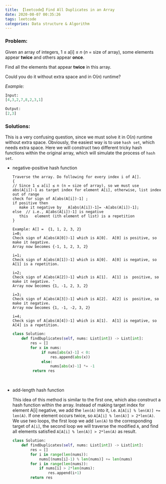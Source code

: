 ```yaml
---
title: 【leetcode】Find All Duplicates in an Array
date: 2020-08-07 00:35:26
tags: leetcode
categories: Data structure & Algorithm
---
```


### Problem:

Given an array of integers, 1 ≤ a[i] ≤ *n* (*n* = size of array), some elements appear **twice** and others appear **once**.

Find all the elements that appear **twice** in this array.

Could you do it without extra space and in O(*n*) runtime?

*Example:*

```python
Input:
[4,3,2,7,8,2,3,1]

Output:
[2,3]
```

### Solutions:

This is a very confusing question, since we must solve it in  O(*n*) runtime without extra space. Obviously, the easiest way is to use `hash set`, which needs extra space. Here we will construct two different tricky hash functions within the original array, which will  simulate the process of `hash set`.

<!-- more -->

* negative-positive hash function

  ```
  Traverse the array. Do following for every index i of A[].
  {
  // Since 1 ≤ a[i] ≤ n (n = size of array), so we must use abs(A[i])-1 as target index for element A[i], otherwise, list index out of range
  check for sign of A[abs(A[i])-1] ;
  if positive then
     make it negative by   A[abs(A[i])-1]= -A[abs(A[i])-1];
  else  // i.e., A[abs(A[i])-1] is negative
     this   element (ith element of list) is a repetition
  }
  ```

  ```
  Example: A[] =  {1, 1, 2, 3, 2}
  i=0; 
  Check sign of A[abs(A[0])-1] which is A[0].  A[0] is positive, so make it negative. 
  Array now becomes {-1, 1, 2, 3, 2}
  
  i=1; 
  Check sign of A[abs(A[1])-1] which is A[0].  A[0] is negative, so A[1] is a repetition.
  
  i=2; 
  Check sign of A[abs(A[2])-1] which is A[1].  A[1] is  positive, so make it negative. '
  Array now becomes {1, -1, 2, 3, 2}
  
  i=3; 
  Check sign of A[abs(A[3])-1] which is A[2].  A[2] is  positive, so make it negative. 
  Array now becomes {1, -1, -2, 3, 2}
  
  i=4; 
  Check sign of A[abs(A[4])-1] which is A[1].  A[1] is negative, so A[4] is a repetition.
  ```

  ```python
  class Solution:
      def findDuplicates(self, nums: List[int]) -> List[int]:
          res = []
          for x in nums:
               if nums[abs(x)-1] < 0:
                   res.append(abs(x))
               else:
                   nums[abs(x)-1] *= -1
           return res
  ```

<br>

* add-length hash function

  This idea of this method is similar to the first one, which also construct a hash function within the array. Instead of making target index for element A[i] negative, we add the `len(A)` into it,  i.e. `A[A[i] % len(A)] += len(A)`. If one element occurs twice, so `A[A[i] % len(A)] > 2*len(A)`. We use two loops, the first loop we add `len(A)` to the corresponding target of `A[i]`, the second loop we will traverse the modified `A`, and find all elements satisfied `A[A[i] % len(A)] > 2*len(A)` as result.

  ```python
  class Solution:
      def findDuplicates(self, nums: List[int]) -> List[int]:
          res = []
          for i in range(len(nums)):
              nums[(nums[i]-1) % len(nums)] += len(nums)
          for i in range(len(nums)):
              if nums[i] > 2*len(nums):
                  res.append(i+1)
          return res
  ```

  

  